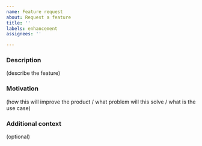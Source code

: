```yaml
---
name: Feature request
about: Request a feature
title: ''
labels: enhancement
assignees: ''

---
```


### Description

(describe the feature)

### Motivation

(how this will improve the product / what problem will this solve / what is the use case)

### Additional context

(optional)
